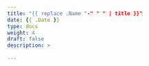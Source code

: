 ```yaml
---
title: "{{ replace .Name "-" " " | title }}"
date: {{ .Date }}
type: docs
weight: 4
draft: false
description: >
    
---
```


